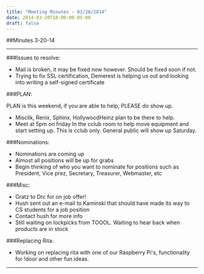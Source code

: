 ```yaml
---
title: "Meeting Minutes - 03/20/2014"
date: 2014-03-20T18:00:00-05:00
draft: false
---
```


##Minutes 3-20-14

- - - 

###Issues to resolve:
* Mail is broken, it may be fixed now however.  Should be fixed soon if not.
* Trying to fix SSL certification, Demerest is helping us out and looking into writing a self-signed certificate

###PLAN:

PLAN is this weekend, if you are able to help, PLEASE do show up.

* Misclik, Renix, Sphinx, HollywoodHeinz plan to be there to help.
* Meet at 5pm on friday In the cclub room to help move equipment and start setting up.  This is cclub only.  General public will show up Saturday.

###Nominations:
* Nominations are coming up
* Almost all positions will be up for grabs
* Begin thinking of who you want to nominate for positions such as President, Vice prez, Secretary, Treasurer, Webmaster, etc

###Misc:
* Gratz to Drc for on job offer!
* Hush sent out an e-mail to Kaminski that should have made its way to CS students for a job position
 * Contact hush for more info
* Still waiting on lockpicks from TOOOL.  Waiting to hear back when products are in stock

###Replacing Rita:
* Working on replacing rita with one of our Raspberry Pi's, functionality for !door and other fun ideas.

- - -
